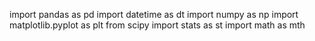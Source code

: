 import pandas as pd
import datetime as dt
import numpy as np
import matplotlib.pyplot as plt
from scipy import stats as st
import math as mth
